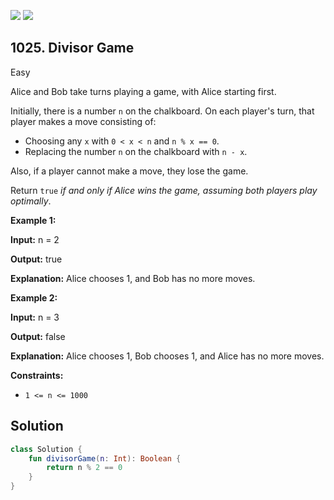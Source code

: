 [![](https://img.shields.io/github/stars/javadev/LeetCode-in-Kotlin?label=Stars&style=flat-square)](https://github.com/javadev/LeetCode-in-Kotlin)
[![](https://img.shields.io/github/forks/javadev/LeetCode-in-Kotlin?label=Fork%20me%20on%20GitHub%20&style=flat-square)](https://github.com/javadev/LeetCode-in-Kotlin/fork)

## 1025\. Divisor Game

Easy

Alice and Bob take turns playing a game, with Alice starting first.

Initially, there is a number `n` on the chalkboard. On each player's turn, that player makes a move consisting of:

*   Choosing any `x` with `0 < x < n` and `n % x == 0`.
*   Replacing the number `n` on the chalkboard with `n - x`.

Also, if a player cannot make a move, they lose the game.

Return `true` _if and only if Alice wins the game, assuming both players play optimally_.

**Example 1:**

**Input:** n = 2

**Output:** true

**Explanation:** Alice chooses 1, and Bob has no more moves.

**Example 2:**

**Input:** n = 3

**Output:** false

**Explanation:** Alice chooses 1, Bob chooses 1, and Alice has no more moves.

**Constraints:**

*   `1 <= n <= 1000`

## Solution

```kotlin
class Solution {
    fun divisorGame(n: Int): Boolean {
        return n % 2 == 0
    }
}
```